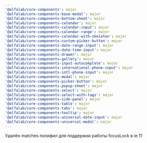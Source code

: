 ```yaml
---
'@alfalab/core-components': major
'@alfalab/core-components-base-modal': major
'@alfalab/core-components-bottom-sheet': major
'@alfalab/core-components-calendar': major
'@alfalab/core-components-calendar-input': major
'@alfalab/core-components-calendar-range': major
'@alfalab/core-components-calendar-with-skeleton': major
'@alfalab/core-components-custom-picker-button': major
'@alfalab/core-components-date-range-input': major
'@alfalab/core-components-date-time-input': major
'@alfalab/core-components-drawer': major
'@alfalab/core-components-gallery': major
'@alfalab/core-components-input-autocomplete': major
'@alfalab/core-components-international-phone-input': major
'@alfalab/core-components-intl-phone-input': major
'@alfalab/core-components-modal': major
'@alfalab/core-components-picker-button': major
'@alfalab/core-components-popup-sheet': major
'@alfalab/core-components-select': major
'@alfalab/core-components-select-with-tags': major
'@alfalab/core-components-side-panel': major
'@alfalab/core-components-table': major
'@alfalab/core-components-tabs': major
'@alfalab/core-components-tooltip': major
'@alfalab/core-components-universal-date-input': major
'@alfalab/core-components-universal-modal': major
---
```


Удалён matches полифил для поддержки работы focusLock в ie 11
